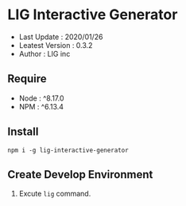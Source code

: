 # LIG Interactive Generator
 
- Last Update : 2020/01/26
- Leatest Version : 0.3.2
- Author : LIG inc
 
## Require 
 
- Node : ^8.17.0
- NPM : ^6.13.4  
 
## Install 
 
``` npm i -g lig-interactive-generator ``` 
 
## Create Develop Environment 

1. Excute ```lig``` command. 